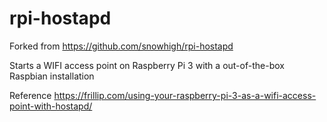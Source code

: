 # rpi-hostapd

Forked from https://github.com/snowhigh/rpi-hostapd

Starts a WIFI access point on Raspberry Pi 3 with a out-of-the-box Raspbian installation

Reference
https://frillip.com/using-your-raspberry-pi-3-as-a-wifi-access-point-with-hostapd/
